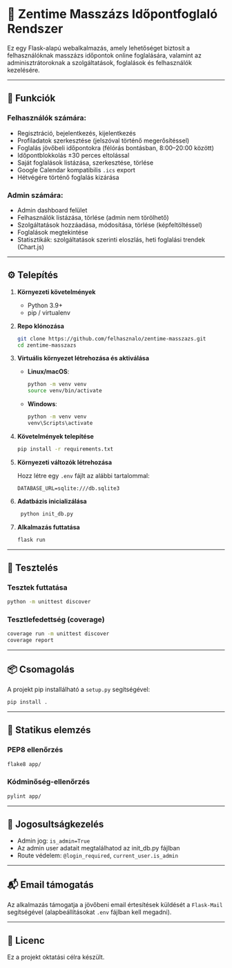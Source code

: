 # 💆 Zentime Masszázs Időpontfoglaló Rendszer

Ez egy Flask-alapú webalkalmazás, amely lehetőséget biztosít a felhasználóknak masszázs időpontok online foglalására, valamint az adminisztrátoroknak a szolgáltatások, foglalások és felhasználók kezelésére.

---

## 🧩 Funkciók

### Felhasználók számára:
- Regisztráció, bejelentkezés, kijelentkezés
- Profiladatok szerkesztése (jelszóval történő megerősítéssel)
- Foglalás jövőbeli időpontokra (félórás bontásban, 8:00–20:00 között)
- Időpontblokkolás ±30 perces eltolással
- Saját foglalások listázása, szerkesztése, törlése
- Google Calendar kompatibilis `.ics` export
- Hétvégére történő foglalás kizárása

### Admin számára:
- Admin dashboard felület
- Felhasználók listázása, törlése (admin nem törölhető)
- Szolgáltatások hozzáadása, módosítása, törlése (képfeltöltéssel)
- Foglalások megtekintése
- Statisztikák: szolgáltatások szerinti eloszlás, heti foglalási trendek (Chart.js)

---

## ⚙️ Telepítés

1. **Környezeti követelmények**
    - Python 3.9+
    - pip / virtualenv

2. **Repo klónozása**

    ```bash
    git clone https://github.com/felhasznalo/zentime-masszazs.git
    cd zentime-masszazs
    ```

3. **Virtuális környezet létrehozása és aktiválása**

    - **Linux/macOS**:

        ```bash
        python -m venv venv
        source venv/bin/activate
        ```

    - **Windows**:

        ```bash
        python -m venv venv
        venv\Scripts\activate
        ```

4. **Követelmények telepítése**

    ```bash
    pip install -r requirements.txt
    ```

5. **Környezeti változók létrehozása**

    Hozz létre egy `.env` fájlt az alábbi tartalommal:

    ```
    DATABASE_URL=sqlite:///db.sqlite3
    ```

6. **Adatbázis inicializálása**

   ```bash
    python init_db.py
    ```

7. **Alkalmazás futtatása**

    ```bash
    flask run
    ```

---

## 🧪 Tesztelés

### Tesztek futtatása

```bash
python -m unittest discover
```

### Tesztlefedettség (coverage)

```bash
coverage run -m unittest discover
coverage report
```

---

## 📦 Csomagolás

A projekt pip installálható a `setup.py` segítségével:

```bash
pip install .
```

---

## 🧼 Statikus elemzés

### PEP8 ellenőrzés

```bash
flake8 app/
```

### Kódminőség-ellenőrzés

```bash
pylint app/
```

---

## 🔐 Jogosultságkezelés

- Admin jog: `is_admin=True`
- Az admin user adatait megtalálhatod az init_db.py fájlban
- Route védelem: `@login_required`, `current_user.is_admin`

---

## 📬 Email támogatás

Az alkalmazás támogatja a jövőbeni email értesítések küldését a `Flask-Mail` segítségével (alapbeállításokat `.env` fájlban kell megadni).

---

## 📃 Licenc

Ez a projekt oktatási célra készült.

